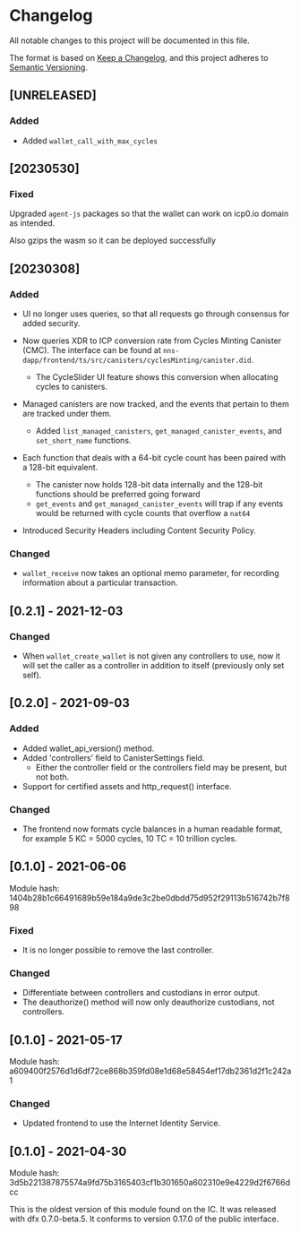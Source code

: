 # Changelog

All notable changes to this project will be documented in this file.

The format is based on [Keep a Changelog](https://keepachangelog.com/en/1.0.0/),
and this project adheres to [Semantic Versioning](https://semver.org/spec/v2.0.0.html).

## [UNRELEASED]

### Added

- Added `wallet_call_with_max_cycles`

## [20230530]

### Fixed

Upgraded `agent-js` packages so that the wallet can work on icp0.io domain as intended.

Also gzips the wasm so it can be deployed successfully

## [20230308]

### Added

- UI no longer uses queries, so that all requests go through consensus for added security.

- Now queries XDR to ICP conversion rate from Cycles Minting Canister (CMC). The interface can be found at `nns-dapp/frontend/ts/src/canisters/cyclesMinting/canister.did`.

  - The CycleSlider UI feature shows this conversion when allocating cycles to canisters.

- Managed canisters are now tracked, and the events that pertain to them are tracked under them.
  - Added `list_managed_canisters`, `get_managed_canister_events`, and `set_short_name` functions.

- Each function that deals with a 64-bit cycle count has been paired with a 128-bit equivalent.
  - The canister now holds 128-bit data internally and the 128-bit functions should be preferred going forward
  - `get_events` and `get_managed_canister_events` will trap if any events would be returned with cycle counts that overflow a `nat64`

- Introduced Security Headers including Content Security Policy.

### Changed

- `wallet_receive` now takes an optional memo parameter, for recording information about a particular transaction.

## [0.2.1] - 2021-12-03

### Changed

- When `wallet_create_wallet` is not given any controllers to use, now it will
  set the caller as a controller in addition to itself (previously only set self).

## [0.2.0] - 2021-09-03

### Added

- Added wallet_api_version() method.
- Added 'controllers' field to CanisterSettings field.
  - Either the controller field or the controllers field may be present, but not both.
- Support for certified assets and http_request() interface.

### Changed

- The frontend now formats cycle balances in a human readable format, for example 5 KC = 5000 cycles, 10 TC = 10 trillion cycles.

## [0.1.0] - 2021-06-06

Module hash: 1404b28b1c66491689b59e184a9de3c2be0dbdd75d952f29113b516742b7f898

### Fixed

- It is no longer possible to remove the last controller.

### Changed

- Differentiate between controllers and custodians in error output.
- The deauthorize() method will now only deauthorize custodians, not controllers.

## [0.1.0] - 2021-05-17

Module hash: a609400f2576d1d6df72ce868b359fd08e1d68e58454ef17db2361d2f1c242a1

### Changed

- Updated frontend to use the Internet Identity Service.

## [0.1.0] - 2021-04-30

Module hash: 3d5b221387875574a9fd75b3165403cf1b301650a602310e9e4229d2f6766dcc

This is the oldest version of this module found on the IC. It was released with dfx 0.7.0-beta.5.
It conforms to version 0.17.0 of the public interface.
